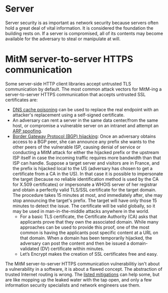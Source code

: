 # Server

Server security is as important as network security because servers often hold a great deal of vital information. It is considered the foundation the building rests on. If a server is compromised, all of its contents may become available for the adversary to steal or manipulate at will.

# MitM server-to-server HTTPS communication

Some server-side HTTP client libraries accept untrusted TLS communication by default. The most common attack vectors for MitM-ing a server-to-server HTTPS communication that accepts untrusted SSL certificates are:

* [DNS cache poisoning](../../../trees/application-hacking/DNS-spoofing.md) can be used to replace the real endpoint with an attacker's replacement using a self-signed certificate.
* An adversary can rent a server in the same data center/from the same host, or compromise a vulnerable server on an intranet and attempt an [ARP spoofing](../../../trees/network-attacks/ARP-spoofing.md).
* [Border Gateway Protocol (BGP) hijacking](../../../trees/network-attacks/Hijack-BGP.md): Once an adversary obtains access to a BGP peer, she can announce any prefix she wants to the other peers of the vulnerable ISP, causing denial of service or conducting a MitM attack for either the hijacked prefix or the upstream ISP itself in case the incoming traffic requires more bandwidth than that ISP can handle. Suppose a target server and visitors are in France, and the prefix is hijacked local to the US (adversary has chosen to get a certificate from a CA in the US). In that case it is possible to impersonate the target (because no reliable identification method is used by the CA for X.509 certificates) or impersonate a WHOIS server of her registrar and obtain a perfectly valid TLS/SSL certificate for the target domain. The procedure takes 15 minutes at most, and immediately after, she may stop announcing the target's prefix. The target will have only those 15 minutes to detect the issue. The certificate will be valid globally, so it may be used in man-in-the-middle attacks anywhere in the world.
    * For a basic TLS certificate, the Certificate Authority (CA) asks that applicants prove that they own the associated domain. While many approaches can be used to provide this proof, one of the most common is having the applicants post specific content at a URL on that domain. When a domain has been temporarily hijacked, the adversary can post the content and then be issued a domain-validated (DV) certificate within minutes.
    * Let’s Encrypt makes the creation of SSL certificates free and easy.

The MitM server-to-server HTTPS communication vulnerabilitiy isn't about a vulnerability in a software, it is about a flawed concept. The abstraction of trusted Internet routing is wrong. The [listed mitigations](../../../mitigations/server/MitM-server-to-server-HTTPS-communication.md) can help some, but are like mopping up the leaked water with the tap open, and only a few information security specialists and network engineers use them.



